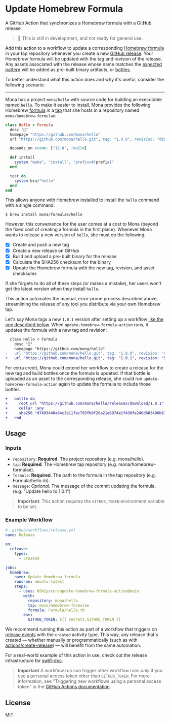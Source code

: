 # Update Homebrew Formula

A GitHub Action that synchronizes a Homebrew formula with a GitHub release.

> 🚧 This is still in development, and not ready for general use.

Add this action to a workflow
to update a corresponding [Homebrew formula](https://brew.sh) in your tap repository
whenever you create a new [GitHub release](https://docs.github.com/en/free-pro-team@latest/github/administering-a-repository/about-releases).
Your Homebrew formula will be updated with the tag and revision of the release.
Any assets associated with the release whose name matches the
[expected pattern](https://github.com/NSHipster/update-homebrew-formula-action/blob/e1551f21a97c71feba4202ab613f460f008807cb/entrypoint.rb#L65)
will be added as pre-built binary artifacts,
or [bottles](https://www.rubydoc.info/github/Homebrew/brew/Formula#bottle-class_method).

To better understand what this action does and why it's useful,
consider the following scenario:

* * *

Mona has a project `mona/hello` with source code
for building an executable named `hello`.
To make it easier to install,
Mona provides the following Homebrew [formula](https://docs.brew.sh/Formula-Cookbook)
in a [tap](https://docs.brew.sh/Formula-Cookbook#homebrew-terminology)
that she hosts in a repository named `mona/homebrew-formulae`:

```ruby
class Hello < Formula
  desc "👋"
  homepage "https://github.com/mona/hello"
  url "https://github.com/mona/hello.git", tag: "1.0.0", revision: "d95b2990f6186523cda25cea4f9d45bc1fde069f"

  depends_on xcode: ["12.0", :build]

  def install
    system "make", "install", "prefix=#{prefix}"
  end

  test do
    system bin/"hello"
  end
end
```

This allows anyone with Homebrew installed
to install the `hello` command with a single command:

```terminal
$ brew install mona/formulae/hello
```

However, this convenience for the user comes at a cost to Mona
(beyond the fixed cost of creating a formula in the first place).
Whenever Mona wants to release a new version of `hello`,
she must do the following:

- [x] Create and push a new tag
- [x] Create a new release on GitHub
- [x] Build and upload a pre-built binary for the release
- [x] Calculate the SHA256 checksum for the binary
- [x] Update the Homebrew formula with the new tag, revision,
      and asset checksums

If she forgets to do all of these steps
(or makes a mistake),
her users won't get the latest version when they install `hello`.

This action automates the manual, error-prone process described above,
streamlining the release of any tool you distribute via
your own Homebrew tap.

Let's say Mona tags a new `1.0.1` version
after setting up a workflow [like the one described below](#usage).
When `update-homebrew-formula-action` runs,
it updates the formula with a new tag and revision:

```diff
  class Hello < Formula
    desc "👋"
    homepage "https://github.com/mona/hello"
-   url "https://github.com/mona/hello.git", tag: "1.0.0", revision: "d95b2990f6186523cda25cea4f9d45bc1fde069f"
+   url "https://github.com/mona/hello.git", tag: "1.0.1", revision: "5aa05bf843ef74f6c3e5ed6d504d6f305e0945d1"
```

For extra credit,
Mona could extend her workflow to create a release for the new tag
and build bottles once the formula is updated.
If that bottle is uploaded as an asset to the corresponding release,
she could run `update-homebrew-formula-action` again
to update the formula to include those bottles.

```diff
+   bottle do
+     root_url "https://github.com/mona/hello/releases/download/1.0.1"
+     cellar :any
+     sha256 "d7493440a64c3a11fac793fb0f28a21e6974e1f430fe246d603496b61a565ae9" => :catalina
+   end
```

## Usage

### Inputs

- `repository`:
  **Required**.
  The project repository (e.g. mona/hello).
- `tap`:
  **Required**.
  The Homebrew tap repository (e.g. mona/homebrew-formulae).
- `formula`:
  **Required**.
  The path to the formula in the tap repository (e.g. Formula/hello.rb).
- `message`:
  _Optional_.
  The message of the commit updating the formula. (e.g. "Update hello to 1.0.1")

> **Important**:
> This action requires the `GITHUB_TOKEN` environment variable to be set.

### Example Workflow

```yml
# .github/workflows/release.yml
name: Release

on:
  release:
    types:
      - created

jobs:
  homebrew:
    name: Update Homebrew formula
    runs-on: ubuntu-latest
    steps:
      - uses: NSHipster/update-homebrew-formula-action@main
        with:
          repository: mona/hello
          tap: mona/homebrew-formulae
          formula: Formula/hello.rb
        env:
          GITHUB_TOKEN: ${{ secrets.GITHUB_TOKEN }}
```

We recommend running this action as part of a workflow that triggers on
[release events](https://docs.github.com/en/free-pro-team@latest/actions/reference/events-that-trigger-workflows#release)
with the `created` activity type.
This way, any release that's created —
whether manually or programmatically
(such as with [actions/create-release](https://github.com/actions/create-release)) —
will benefit from the same automation.

For a real-world example of this action in use,
check out the release infrastructure for [swift-doc](https://github.com/SwiftDocOrg/swift-doc).

> **Important**
> A workflow run can trigger other workflow runs
> _only_ if you use a personal access token other than `GITHUB_TOKEN`.
> For more information,
> see "Triggering new workflows using a personal access token"
> in the [GitHub Actions documentation](https://docs.github.com/en/free-pro-team@latest/actions/reference/events-that-trigger-workflows#triggering-new-workflows-using-a-personal-access-token).

## License

MIT
